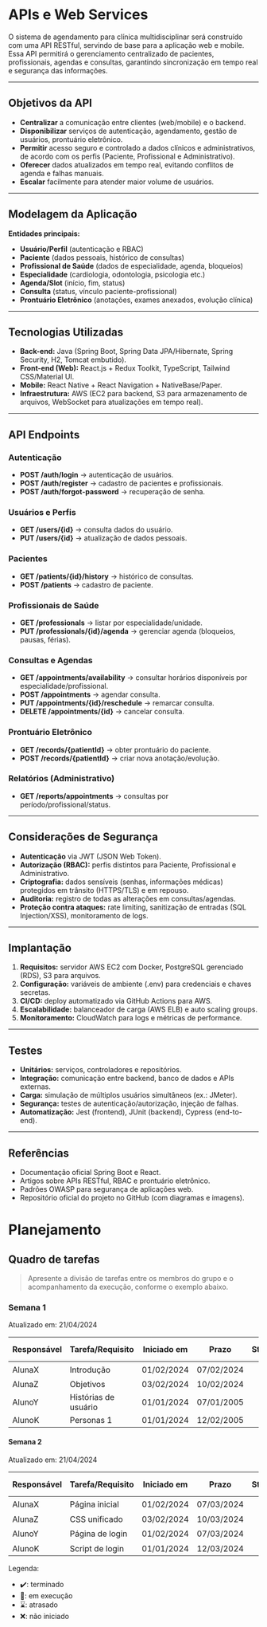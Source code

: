 # APIs e Web Services  

O sistema de agendamento para clínica multidisciplinar será construído com uma API RESTful, servindo de base para a aplicação web e mobile. Essa API permitirá o gerenciamento centralizado de pacientes, profissionais, agendas e consultas, garantindo sincronização em tempo real e segurança das informações.

---

## Objetivos da API  

- **Centralizar** a comunicação entre clientes (web/mobile) e o backend.  
- **Disponibilizar** serviços de autenticação, agendamento, gestão de usuários, prontuário eletrônico.  
- **Permitir** acesso seguro e controlado a dados clínicos e administrativos, de acordo com os perfis (Paciente, Profissional e Administrativo).  
- **Oferecer** dados atualizados em tempo real, evitando conflitos de agenda e falhas manuais.  
- **Escalar** facilmente para atender maior volume de usuários.  

---

## Modelagem da Aplicação  

**Entidades principais:**  
- **Usuário/Perfil** (autenticação e RBAC)  
- **Paciente** (dados pessoais, histórico de consultas)  
- **Profissional de Saúde** (dados de especialidade, agenda, bloqueios)  
- **Especialidade** (cardiologia, odontologia, psicologia etc.)  
- **Agenda/Slot** (início, fim, status)  
- **Consulta** (status, vínculo paciente-profissional)  
- **Prontuário Eletrônico** (anotações, exames anexados, evolução clínica)  

---

## Tecnologias Utilizadas  

- **Back-end:** Java (Spring Boot, Spring Data JPA/Hibernate, Spring Security, H2, Tomcat embutido).  
- **Front-end (Web):** React.js + Redux Toolkit, TypeScript, Tailwind CSS/Material UI.  
- **Mobile:** React Native + React Navigation + NativeBase/Paper.  
- **Infraestrutura:** AWS (EC2 para backend, S3 para armazenamento de arquivos, WebSocket para atualizações em tempo real).  

---

## API Endpoints  

### Autenticação  
- **POST /auth/login** → autenticação de usuários.  
- **POST /auth/register** → cadastro de pacientes e profissionais.  
- **POST /auth/forgot-password** → recuperação de senha.  

### Usuários e Perfis  
- **GET /users/{id}** → consulta dados do usuário.  
- **PUT /users/{id}** → atualização de dados pessoais.  

### Pacientes  
- **GET /patients/{id}/history** → histórico de consultas.  
- **POST /patients** → cadastro de paciente.  

### Profissionais de Saúde  
- **GET /professionals** → listar por especialidade/unidade.  
- **PUT /professionals/{id}/agenda** → gerenciar agenda (bloqueios, pausas, férias).  

### Consultas e Agendas  
- **GET /appointments/availability** → consultar horários disponíveis por especialidade/profissional.  
- **POST /appointments** → agendar consulta.  
- **PUT /appointments/{id}/reschedule** → remarcar consulta.  
- **DELETE /appointments/{id}** → cancelar consulta.  

### Prontuário Eletrônico  
- **GET /records/{patientId}** → obter prontuário do paciente.  
- **POST /records/{patientId}** → criar nova anotação/evolução.  

### Relatórios (Administrativo)  
- **GET /reports/appointments** → consultas por período/profissional/status.  

---

## Considerações de Segurança  

- **Autenticação** via JWT (JSON Web Token).  
- **Autorização (RBAC):** perfis distintos para Paciente, Profissional e Administrativo.  
- **Criptografia:** dados sensíveis (senhas, informações médicas) protegidos em trânsito (HTTPS/TLS) e em repouso.  
- **Auditoria:** registro de todas as alterações em consultas/agendas.  
- **Proteção contra ataques:** rate limiting, sanitização de entradas (SQL Injection/XSS), monitoramento de logs.  

---

## Implantação  

1. **Requisitos:** servidor AWS EC2 com Docker, PostgreSQL gerenciado (RDS), S3 para arquivos.  
2. **Configuração:** variáveis de ambiente (.env) para credenciais e chaves secretas.  
3. **CI/CD:** deploy automatizado via GitHub Actions para AWS.  
4. **Escalabilidade:** balanceador de carga (AWS ELB) e auto scaling groups.  
5. **Monitoramento:** CloudWatch para logs e métricas de performance.  

---

## Testes  

- **Unitários:** serviços, controladores e repositórios.  
- **Integração:** comunicação entre backend, banco de dados e APIs externas.  
- **Carga:** simulação de múltiplos usuários simultâneos (ex.: JMeter).  
- **Segurança:** testes de autenticação/autorização, injeção de falhas.  
- **Automatização:** Jest (frontend), JUnit (backend), Cypress (end-to-end).  

---

## Referências  

- Documentação oficial Spring Boot e React.  
- Artigos sobre APIs RESTful, RBAC e prontuário eletrônico.  
- Padrões OWASP para segurança de aplicações web.  
- Repositório oficial do projeto no GitHub (com diagramas e imagens).  

# Planejamento

##  Quadro de tarefas

> Apresente a divisão de tarefas entre os membros do grupo e o acompanhamento da execução, conforme o exemplo abaixo.

### Semana 1

Atualizado em: 21/04/2024

| Responsável   | Tarefa/Requisito | Iniciado em    | Prazo      | Status | Terminado em    |
| :----         |    :----         |      :----:    | :----:     | :----: | :----:          |
| AlunaX        | Introdução | 01/02/2024     | 07/02/2024 | ✔️    | 05/02/2024      |
| AlunaZ        | Objetivos    | 03/02/2024     | 10/02/2024 | 📝    |                 |
| AlunoY        | Histórias de usuário  | 01/01/2024     | 07/01/2005 | ⌛     |                 |
| AlunoK        | Personas 1  |    01/01/2024        | 12/02/2005 | ❌    |       |

#### Semana 2

Atualizado em: 21/04/2024

| Responsável   | Tarefa/Requisito | Iniciado em    | Prazo      | Status | Terminado em    |
| :----         |    :----         |      :----:    | :----:     | :----: | :----:          |
| AlunaX        | Página inicial   | 01/02/2024     | 07/03/2024 | ✔️    | 05/02/2024      |
| AlunaZ        | CSS unificado    | 03/02/2024     | 10/03/2024 | 📝    |                 |
| AlunoY        | Página de login  | 01/02/2024     | 07/03/2024 | ⌛     |                 |
| AlunoK        | Script de login  |  01/01/2024    | 12/03/2024 | ❌    |       |

Legenda:
- ✔️: terminado
- 📝: em execução
- ⌛: atrasado
- ❌: não iniciado

